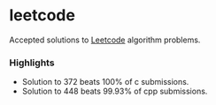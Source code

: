 # leetcode
Accepted solutions to [Leetcode](leetcode.com) algorithm problems.

### Highlights
- Solution to 372 beats 100% of c submissions.
- Solution to 448 beats 99.93% of cpp submissions.

